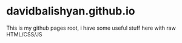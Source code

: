 # davidbalishyan.github.io
This is my github pages root, i have some useful stuff here with raw HTML/CSS/JS 